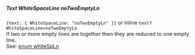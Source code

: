 ##### Text WhiteSpaceLine noTwoEmptyLn

`{text: { WhiteSpaceLine: "noTwoEmptyLn" }}` or inline `text?WhiteSpaceLine=noTwoEmptyLn`  
If two or more empty lines are together then they are reduced to one empty line.  
See: [enum whiteSpLn](/build-include/enums/enums.whitespln.html)  